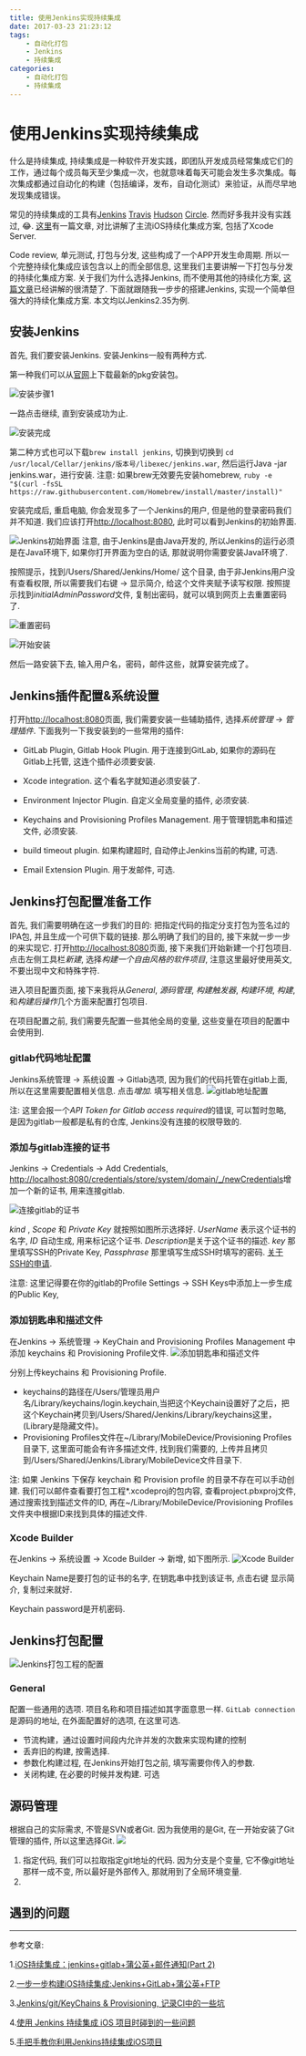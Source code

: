 ```yaml
---
title: 使用Jenkins实现持续集成
date: 2017-03-23 21:23:12
tags:
    - 自动化打包
    - Jenkins
    - 持续集成
categories:
    - 自动化打包
    - 持续集成
---
```


# 使用Jenkins实现持续集成

什么是持续集成, 持续集成是一种软件开发实践，即团队开发成员经常集成它们的工作，通过每个成员每天至少集成一次，也就意味着每天可能会发生多次集成。每次集成都通过自动化的构建（包括编译，发布，自动化测试）来验证，从而尽早地发现集成错误。

常见的持续集成的工具有[Jenkins](http://jenkins-ci.org/)  [Travis](https://travis-ci.com/)  [Hudson](http://hudson-ci.org/)  [Circle](https://circleci.com/). 然而好多我并没有实践过, 😂. [这里](http://www.infoq.com/cn/articles/ios-code-server-jenkins-travis-fastlane)有一篇文章, 对比讲解了主流iOS持续化集成方案, 包括了Xcode Server.

Code review, 单元测试, 打包与分发, 这些构成了一个APP开发生命周期. 所以一个完整持续化集成应该包含以上的而全部信息, 这里我们主要讲解一下打包与分发的持续化集成方案. 关于我们为什么选择Jenkins, 而不使用其他的持续化方案, [这篇文章](http://www.infoq.com/cn/articles/ios-code-server-jenkins-travis-fastlane)已经讲解的很清楚了. 下面就跟随我一步步的搭建Jenkins, 实现一个简单但强大的持续化集成方案. 本文均以Jenkins2.35为例.

## 安装Jenkins

首先, 我们要安装Jenkins. 安装Jenkins一般有两种方式. 

第一种我们可以从[官网](https://jenkins.io/)上下载最新的pkg安装包。

![安装步骤1](https://ws2.sinaimg.cn/large/006tKfTcgy1fh5vhnmh9bj30h80c7dgr.jpg)

一路点击继续, 直到安装成功为止.

![安装完成](https://ws2.sinaimg.cn/large/006tKfTcgy1fh5vikplwxj30hb0c5q35.jpg)

第二种方式也可以下载`brew install jenkins`, 切换到切换到 `cd /usr/local/Cellar/jenkins/版本号/libexec/jenkins.war`,  然后运行Java -jar jenkins.war，进行安装.
注意: 如果brew无效要先安装homebrew, `ruby -e "$(curl -fsSL https://raw.githubusercontent.com/Homebrew/install/master/install)"
`

安装完成后, 重启电脑, 你会发现多了一个Jenkins的用户, 但是他的登录密码我们并不知道. 我们应该打开[http://localhost:8080](http://localhost:8080), 此时可以看到Jenkins的初始界面. 

![Jenkins初始界面](https://ws2.sinaimg.cn/large/006tKfTcgy1fh5vod9epvj30yg0jet93.jpg)
注意, 由于Jenkins是由Java开发的, 所以Jenkins的运行必须是在Java环境下, 如果你打开界面为空白的话, 那就说明你需要安装Java环境了.

按照提示，找到/Users/Shared/Jenkins/Home/ 这个目录, 由于非Jenkins用户没有查看权限, 所以需要我们右键 -> 显示简介, 给这个文件夹赋予读写权限. 按照提示找到*initialAdminPassword*文件, 复制出密码，就可以填到网页上去重置密码了.

![重置密码](https://ws3.sinaimg.cn/large/006tKfTcgy1fh5vsrxh73j30yg0je0t5.jpg)

![开始安装](https://ws4.sinaimg.cn/large/006tKfTcgy1fh5vt9bk89j30yg0jemxk.jpg)

然后一路安装下去, 输入用户名，密码，邮件这些，就算安装完成了。

## Jenkins插件配置&系统设置

打开[http://localhost:8080](http://localhost:8080)页面, 我们需要安装一些辅助插件, 选择*系统管理* -> *管理插件*. 下面我列一下我安装到的一些常用的插件: 

* GitLab Plugin, Gitlab Hook Plugin. 用于连接到GitLab, 如果你的源码在Gitlab上托管, 这连个插件必须要安装.

* Xcode integration. 这个看名字就知道必须安装了.

* Environment Injector Plugin. 自定义全局变量的插件, 必须安装.

* Keychains and Provisioning Profiles Management. 用于管理钥匙串和描述文件, 必须安装.

* build timeout plugin. 如果构建超时, 自动停止Jenkins当前的构建, 可选.

* Email Extension Plugin. 用于发邮件, 可选.
## Jenkins打包配置准备工作

首先, 我们需要明确在这一步我们的目的: 把指定代码的指定分支打包为签名过的IPA包, 并且生成一个可供下载的链接. 那么明确了我们的目的, 接下来就一步一步的来实现它. 打开[http://localhost:8080](http://localhost:8080)页面, 接下来我们开始新建一个打包项目. 点击左侧工具栏*新建*, 选择*构建一个自由风格的软件项目*, 注意这里最好使用英文, 不要出现中文和特殊字符.

进入项目配置页面, 接下来我将从*General*, *源码管理*, *构建触发器*, *构建环境*, *构建*, 和*构建后操作*几个方面来配置打包项目.

在项目配置之前, 我们需要先配置一些其他全局的变量, 这些变量在项目的配置中会使用到.
### gitlab代码地址配置
Jenkins系统管理 -> 系统设置 -> Gitlab选项, 因为我们的代码托管在gitlab上面, 所以在这里需要配置相关信息. 点击*增加*. 填写相关信息.
![gitlab地址配置](https://ws2.sinaimg.cn/large/006tNc79gy1fh93xkbelyj31ei0qk75f.jpg)

注: 这里会报一个*API Token for Gitlab access required*的错误, 可以暂时忽略, 是因为gitlab一般都是私有的仓库, Jenkins没有连接的权限导致的.

### 添加与gitlab连接的证书
Jenkins -> Credentials -> Add Credentials, [http://localhost:8080/credentials/store/system/domain/_/newCredentials](http://localhost:8080/credentials/store/system/domain/_/newCredentials)增加一个新的证书, 用来连接gitlab. 

![连接gitlab的证书](https://ws2.sinaimg.cn/large/006tNc79gy1fh94ryjjgvj31kw0qngml.jpg)

*kind* , *Scope* 和 *Private Key* 就按照如图所示选择好. *UserName* 表示这个证书的名字, *ID* 自动生成, 用来标记这个证书. *Description*是关于这个证书的描述. *key* 那里填写SSH的Private Key, *Passphrase* 那里填写生成SSH时填写的密码.  [关于SSH的申请](https://git-scm.com/book/zh/v1/%E6%9C%8D%E5%8A%A1%E5%99%A8%E4%B8%8A%E7%9A%84-Git-%E7%94%9F%E6%88%90-SSH-%E5%85%AC%E9%92%A5).

注意: 这里记得要在你的gitlab的Profile Settings -> SSH Keys中添加上一步生成的Public Key, 

### 添加钥匙串和描述文件
在Jenkins -> 系统管理 -> KeyChain and Provisioning Profiles Management 中添加 keychains 和 Provisioning Profile文件. 
![添加钥匙串和描述文件](https://ws2.sinaimg.cn/large/006tNc79gy1fha7tvmt2uj30yg08ljrq.jpg)

分别上传keychains 和 Provisioning Profile.
* keychains的路径在/Users/管理员用户名/Library/keychains/login.keychain,当把这个Keychain设置好了之后，把这个Keychain拷贝到/Users/Shared/Jenkins/Library/keychains这里，(Library是隐藏文件)。
* Provisioning Profiles文件在~/Library/MobileDevice/Provisioning Profiles 目录下, 这里面可能会有许多描述文件, 找到我们需要的, 上传并且拷贝到/Users/Shared/Jenkins/Library/MobileDevice文件目录下.

注: 如果 Jenkins 下保存 keychain 和 Provision profile 的目录不存在可以手动创建. 我们可以邮件查看要打包工程*.xcodeproj的包内容, 查看project.pbxproj文件, 通过搜索找到描述文件的ID, 再在~/Library/MobileDevice/Provisioning Profiles文件夹中根据ID来找到具体的描述文件.

### Xcode Builder
在Jenkins -> 系统设置 -> Xcode Builder -> 新增, 如下图所示.
![Xcode Builder](https://ws1.sinaimg.cn/large/006tNc79gy1fha9gi02fyj30nu0fz74v.jpg)

Keychain Name是要打包的证书的名字, 在钥匙串中找到该证书, 点击右键 显示简介, 复制过来就好.

Keychain password是开机密码.
## Jenkins打包配置

![Jenkins打包工程的配置](https://ws4.sinaimg.cn/large/006tNc79gy1fha9o70e7wj31kw0t4758.jpg)
### General
配置一些通用的选项. 项目名称和项目描述如其字面意思一样. `GitLab connection`是源码的地址, 在外面配置好的选项, 在这里可选.
* 节流构建，通过设置时间段内允许并发的次数来实现构建的控制
* 丢弃旧的构建, 按需选择.
* 参数化构建过程, 在Jenkins开始打包之前, 填写需要你传入的参数.
* 关闭构建, 在必要的时候并发构建. 可选

## 源码管理

根据自己的实际需求, 不管是SVN或者Git. 因为我使用的是Git, 在一开始安装了Git管理的插件, 所以这里选择Git.
![](https://ws4.sinaimg.cn/large/006tNc79gy1fhab3vad6rj30tm0f3q3d.jpg)
1. 指定代码, 我们可以拉取指定git地址的代码. 因为分支是个变量, 它不像git地址那样一成不变, 所以最好是外部传入, 那就用到了全局环境变量. 
2. 



## 遇到的问题

-----

参考文章:
 
1.[iOS持续集成：jenkins+gitlab+蒲公英+邮件通知(Part 2)](https://runningyoung.github.io/2016/04/01/2016-04-05-jenkins2/)

2.[一步一步构建iOS持续集成:Jenkins+GitLab+蒲公英+FTP](http://www.jianshu.com/p/c69deb29720d)

3.[Jenkins/git/KeyChains & Provisioning, 记录CI中的一些坑](http://www.jianshu.com/p/e19c8327b167)

4.[使用 Jenkins 持续集成 iOS 项目时碰到的一些问题](http://www.jianshu.com/p/e19c8327b167)

5.[手把手教你利用Jenkins持续集成iOS项目](http://www.jianshu.com/p/41ecb06ae95f)


